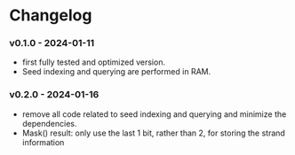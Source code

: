 # Changelog

### v0.1.0 - 2024-01-11

- first fully tested and optimized version.
- Seed indexing and querying are performed in RAM.

### v0.2.0 - 2024-01-16

- remove all code related to seed indexing and querying and minimize the dependencies.
- Mask() result: only use the last 1 bit, rather than 2, for storing the strand information
